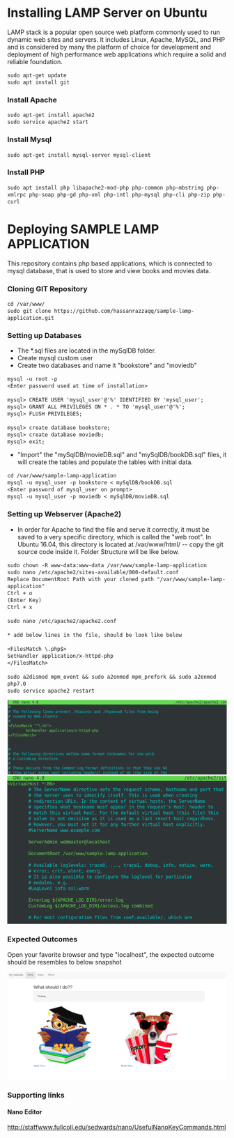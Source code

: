# Installing LAMP Server on Ubuntu

LAMP stack is a popular open source web platform commonly used to run dynamic web sites and servers. 
It includes Linux, Apache, MySQL, and PHP and is considered by many the platform of choice for development 
and deployment of high performance web applications which require a solid and reliable foundation.

```
sudo apt-get update
sudo apt install git
```
### Install Apache
```
sudo apt-get install apache2
sudo service apache2 start
```
### Install Mysql
```
sudo apt-get install mysql-server mysql-client
```
### Install PHP
```
sudo apt install php libapache2-mod-php php-common php-mbstring php-xmlrpc php-soap php-gd php-xml php-intl php-mysql php-cli php-zip php-curl
```

# Deploying SAMPLE LAMP APPLICATION

This repository contains php based applications, which is connected to mysql database, that is used to store and view books and movies data.

### Cloning GIT Repository
```
cd /var/www/
sudo git clone https://github.com/hassanrazzaqq/sample-lamp-application.git
```
### Setting up Databases
* The *.sql files are located in the mySqlDB folder.
* Create mysql custom user
* Create two databases and name it "bookstore" and "moviedb"

```
mysql -u root -p
<Enter password used at time of installation>

mysql> CREATE USER 'mysql_user'@'%' IDENTIFIED BY 'mysql_user';
mysql> GRANT ALL PRIVILEGES ON * . * TO 'mysql_user'@'%';
mysql> FLUSH PRIVILEGES;

mysql> create database bookstore;
mysql> create database moviedb;
mysql> exit;
```
* "Import" the "mySqlDB/movieDB.sql" and "mySqlDB/bookDB.sql" files, it will create the tables and populate the tables with initial data.

```
cd /var/www/sample-lamp-application
mysql -u mysql_user -p bookstore < mySqlDB/bookDB.sql 
<Enter password of mysql_user on prompt>
mysql -u mysql_user -p moviedb < mySqlDB/movieDB.sql
```

### Setting up Webserver (Apache2)
* In order for Apache to find the file and serve it correctly, it must be saved to a very specific directory, which is called the "web root". In Ubuntu 16.04, this directory is located at /var/www/html/ -- copy the git source code inside it. Folder Structure will be like below.

```
sudo chown -R www-data:www-data /var/www/sample-lamp-application
sudo nano /etc/apache2/sites-available/000-default.conf
Replace DocumentRoot Path with your cloned path "/var/www/sample-lamp-application"
Ctrl + o 
(Enter Key)
Ctrl + x 

sudo nano /etc/apache2/apache2.conf

* add below lines in the file, should be look like below

<FilesMatch \.php$> 
SetHandler application/x-httpd-php
​</FilesMatch>

sudo a2dismod mpm_event && sudo a2enmod mpm_prefork && sudo a2enmod php7.0
sudo service apache2 restart

```
![Alt text](handler-conf.png?raw=true "Handler conf")
![Alt text](apache-conf.png?raw=true "Apache conf")


### Expected Outcomes

Open your favorite browser and type "localhost", the expected outcome should be resembles to below snapshot

![Alt text](outcome.png?raw=true "outcome")


### Supporting links
#### Nano Editor
http://staffwww.fullcoll.edu/sedwards/nano/UsefulNanoKeyCommands.html
